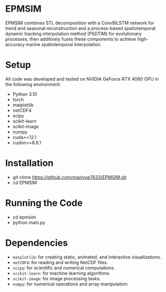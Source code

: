 # EPMSIM
EPMSIM combines STL decomposition with a ConvBiLSTM network for trend and seasonal reconstruction and a process-based spatiotemporal dynamic tracking interpolation method (PSDTIM) for evolutionary processes, then additively fuses these components to achieve high-accuracy marine spatiotemporal interpolation.

# Setup
All code was developed and tested on NVIDIA GeForce RTX 4060 GPU in the following environment:
- Python 3.10
- torch
- matplotlib
- netCDF4
- scipy
- scikit-learn
- scikit-image
- numpy
- cuda>=12.1
- cudnn>=8.8.1

# Installation
- git clone https://github.com/maziyue7633/EPMSIM.git
- cd EPMSIM

# Running the Code
- cd epmsim
- python main.py

# Dependencies
- `matplotlib`: for creating static, animated, and interactive visualizations.
- `netCDF4`: for reading and writing NetCDF files.
- `scipy`: for scientific and numerical computations.
- `scikit-learn`: for machine learning algorithms.
- `scikit-image`: for image processing tasks.
- `numpy`: for numerical operations and array manipulation.


